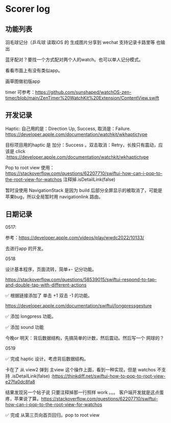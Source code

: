 #  Scorer log

## 功能列表

羽毛球记分（乒乓球
读取iOS 的
生成图片分享到 wechat
支持记录卡路里等 也输出

蓝牙配对？要找一个方式配对两个人的watch。也可以单人记分模式。

看看市面上有没有类似app。

画草图做初版app

timer 可参考：https://github.com/sunshaped/watchOS-zen-timer/blob/main/ZenTimer%20WatchKit%20Extension/ContentView.swift

## 开发记录

Haptic: 
自己用的是：Direction Up, Success, 取消是：Failure. https://developer.apple.com/documentation/watchkit/wkhaptictype

目标项目用的haptic 是 加分：Success 。双击取消：Retry，长按只有震动，应该是 click .https://developer.apple.com/documentation/watchkit/wkhaptictype

Pop to root view 使用：https://stackoverflow.com/questions/62207710/swiftui-how-can-i-pop-to-the-root-view-for-watchos 注释掉.isDetailLink(false)

暂时没使用 NavigationStack 是因为 build 后部分全屏显示的被取消了，可能是苹果bug，所以全局暂时用 navigationlink 路由。

## 日期记录

0517:

参考：https://developer.apple.com/videos/play/wwdc2022/10133/

去进行app 的开发。


0518

设计基本程序，页面流转，简单+- 记分功能。

https://stackoverflow.com/questions/58539015/swiftui-respond-to-tap-and-double-tap-with-different-actions

✅ 根据链接添加了 单击 +1 双击 -1 的功能。

https://developer.apple.com/documentation/swiftui/longpressgesture

✅ 添加 longpress 功能。

✅ 添加 sound 功能

今晚or 明天：背后数据结构，先搞简单的计数，然后震动。然后写一个 网球的？

0519

✅ 完成 haptic 设计。考虑背后数据结构。

卡在了 从 view2 弹到 主view 这个操作上面，看到一种实现，但是 watchos 不支持 .isDetailLink(false) :https://thinkdiff.net/swiftui-how-to-pop-to-root-view-e27fa0dc8fa8

结果发现另一个帖子说 只要注释掉那一行照样 work 。。。 客户端开发就是这点蛋疼，苹果说了算。https://stackoverflow.com/questions/62207710/swiftui-how-can-i-pop-to-the-root-view-for-watchos

✅ 完成 从第三页向首页回归。pop to root view
